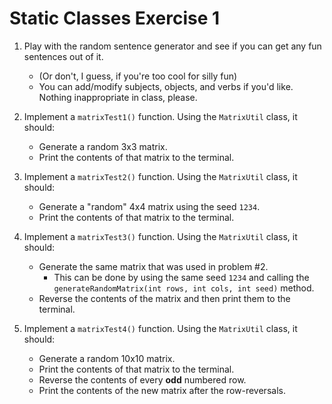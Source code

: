 # Static Classes Exercise 1

1. Play with the random sentence generator and see if you can get any fun sentences out of it.
    * (Or don't, I guess, if you're too cool for silly fun)
    * You can add/modify subjects, objects, and verbs if you'd like. Nothing inappropriate in class, please.

2. Implement a `matrixTest1()` function. Using the `MatrixUtil` class, it should:
    * Generate a random 3x3 matrix.
    * Print the contents of that matrix to the terminal.

3. Implement a `matrixTest2()` function. Using the `MatrixUtil` class, it should:
    * Generate a "random" 4x4 matrix using the seed `1234`.
    * Print the contents of that matrix to the terminal.

4. Implement a `matrixTest3()` function. Using the `MatrixUtil` class, it should:
    * Generate the same matrix that was used in problem #2. 
        * This can be done by using the same seed `1234` and calling the `generateRandomMatrix(int rows, int cols, int seed)` method.
    * Reverse the contents of the matrix and then print them to the terminal.

5. Implement a `matrixTest4()` function. Using the `MatrixUtil` class, it should:
    * Generate a random 10x10 matrix.
    * Print the contents of that matrix to the terminal.
    * Reverse the contents of every **odd** numbered row.
    * Print the contents of the new matrix after the row-reversals.